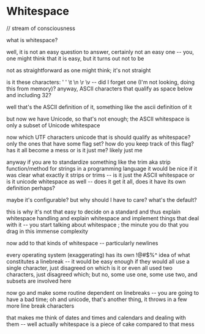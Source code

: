 # Whitespace

// stream of consciousness

what is whitespace?

well, it is not an easy question to answer, certainly not an easy one -- you, one might think that it is easy, but it turns out not to be 

not as straightforward as one might think; it's not straight

is it these characters: ' ' \t \n \r \v -- did I forget one (I'm not looking, doing this from memory)? anyway, ASCII characters that qualify as space below and including 32?

well that's the ASCII definition of it, something like the ascii definition of it

but now we have Unicode, so that's not enough; the ASCII whitespace is only a subset of Unicode whitespace

now which UTF characters unicode that is should qualify as whitespace? only the ones that have some flag set? how do you keep track of this flag? has it all become a mess or is it just me? likely just me

anyway if you are to standardize something like the trim aka strip function/method for strings in a programming language it would be nice if it was clear what exactly it strips or trims -- is it just the ASCII whitespace or is it unicode whitespace as well -- does it get it all, does it have its own definition perhaps?

maybe it's configurable? but why should I have to care? what's the default?

this is why it's not that easy to decide on a standard and thus explain whitespace handling and explain whitespace and implement things that deal with it -- you start talking about whitespace ; the minute you do that you drag in this immense complexity

now add to that kinds of whitespace -- particularly newlines

every operating system (exaggerating) has its own !@#$%^ idea of what constitutes a linebreak -- it would be easy enough if they would all use a single character, just disagreed on which is it or even all used two characters, just disagreed which; but no, some use one, some use two, and subsets are involved here

now go and make some routine dependent on linebreaks -- you are going to have a bad time; oh and unicode, that's another thing, it throws in a few more line break characters

that makes me think of dates and times and calendars and dealing with them -- well actually whitespace is a piece of cake compared to that mess
